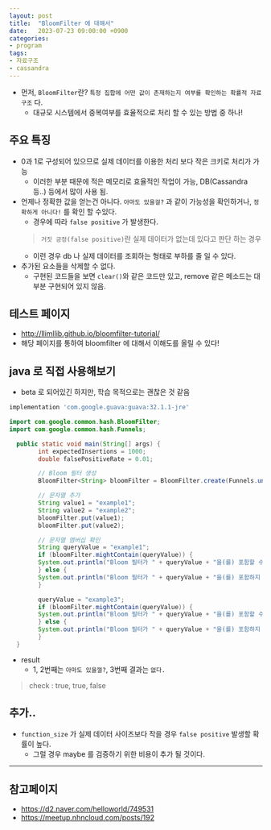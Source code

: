 ```yaml
---
layout: post
title:  "BloomFilter 에 대해서"
date:   2023-07-23 09:00:00 +0900
categories:
- program
tags:
- 자료구조
- cassandra
---
```


- 먼저, `BloomFilter`란? `특정 집합에 어떤 값이 존재하는지 여부를 확인하는 확률적 자료구조` 다.
  - 대규모 시스템에서 중복여부를 효율적으로 처리 할 수 있는 방법 중 하나!

## 주요 특징
- 0과 1로 구성되어 있으므로 실제 데이터를 이용한 처리 보다 작은 크키로 처리가 가능
  - 이러한 부분 때문에 적은 메모리로 효율적인 작업이 가능, DB(Cassandra 등..) 등에서 많이 사용 됨.
- 언제나 정확한 값을 얻는건 아니다. `아마도 있을걸?` 과 같이 가능성을 확인하거나, `정확하게 아니다!` 를 확인 할 수있다.
  - 경우에 따라 `false positive` 가 발생한다.
  > `거짓 긍정(false positive)`란 실제 데이터가 없는데 있다고 판단 하는 경우
  - 이런 경우 db 나 실제 데이터를 조회하는 형태로 부하를 줄 일 수 있다.
- 추가된 요소들을 삭제할 수 없다.
  - 구현된 코드들을 보면 `clear()`와 같은 코드만 있고, remove 같은 메소드는 대부분 구현되어 있지 않음.

## 테스트 페이지
- http://llimllib.github.io/bloomfilter-tutorial/
- 해당 페이지를 통하여 bloomfilter 에 대해서 이해도를 올릴 수 있다!

## java 로 직접 사용해보기
- beta 로 되어있긴 하지만, 학습 목적으로는 괜찮은 것 같음

```groovy
implementation 'com.google.guava:guava:32.1.1-jre'
```

```java
import com.google.common.hash.BloomFilter;
import com.google.common.hash.Funnels;

  public static void main(String[] args) {
        int expectedInsertions = 1000;
        double falsePositiveRate = 0.01;

        // Bloom 필터 생성
        BloomFilter<String> bloomFilter = BloomFilter.create(Funnels.unencodedCharsFunnel(), expectedInsertions, falsePositiveRate);

        // 문자열 추가
        String value1 = "example1";
        String value2 = "example2";
        bloomFilter.put(value1);
        bloomFilter.put(value2);

        // 문자열 멤버십 확인
        String queryValue = "example1";
        if (bloomFilter.mightContain(queryValue)) {
        System.out.println("Bloom 필터가 " + queryValue + "을(를) 포함할 수 있습니다.");
        } else {
        System.out.println("Bloom 필터가 " + queryValue + "을(를) 포함하지 않습니다.");
        }

        queryValue = "example3";
        if (bloomFilter.mightContain(queryValue)) {
        System.out.println("Bloom 필터가 " + queryValue + "을(를) 포함할 수 있습니다.");
        } else {
        System.out.println("Bloom 필터가 " + queryValue + "을(를) 포함하지 않습니다.");
        }
  }
```

- result
  - 1, 2번째는 `아마도 있을껄?`, 3번째 결과는 `없다.`
> check : true, true, false

## 추가..
- `function_size` 가 실제 데이터 사이즈보다 작을 경우 `false positive` 발생할 확률이 높다.
  - 그럴 경우 maybe 를 검증하기 위한 비용이 추가 될 것이다.

---
## 참고페이지
- https://d2.naver.com/helloworld/749531
- https://meetup.nhncloud.com/posts/192